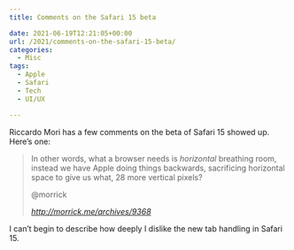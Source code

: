 ```yaml
---
title: Comments on the Safari 15 beta

date: 2021-06-19T12:21:05+00:00
url: /2021/comments-on-the-safari-15-beta/
categories:
  - Misc
tags:
  - Apple
  - Safari
  - Tech
  - UI/UX

---
```

<!--kg-card-begin: html-->

Riccardo Mori has a few comments on the beta of Safari 15 showed up. Here&#8217;s one:

<blockquote class="quoteback" darkmode="" data-title="Safari 15 on Mac OS, a user interface mess" data-author="@morrick" cite="http://morrick.me/archives/9368">
  <p>
    In other words, what a browser needs is <em>horizontal</em> breathing room, instead we have Apple doing things backwards, sacrificing horizontal space to give us what, 28 more vertical pixels?
  </p><footer>@morrick
  
  <cite> <a href="http://morrick.me/archives/9368">http://morrick.me/archives/9368</a></cite></footer>
</blockquote>



I can&#8217;t begin to describe how deeply I dislike the new tab handling in Safari 15.

<!--kg-card-end: html-->